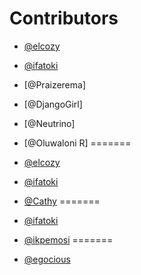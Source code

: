 # Contributors

- [@elcozy](https://github.com/elcozy)

- [@ifatoki](https://github.com/ifatoki)

- [@Praizerema]

- [@DjangoGirl]

- [@Neutrino]

- [@Oluwaloni R]
=======


- [@elcozy](https://github.com/elcozy)

- [@ifatoki](https://github.com/ifatoki)

- [@Cathy](https://github.com/ore-cathy)
=======
-  [@ifatoki](https://github.com/ifatoki)


-  [@ikpemosi](https://github.com/ikpemosiarnold)
=======
-  [@egocious](https://github.com/egocious)


